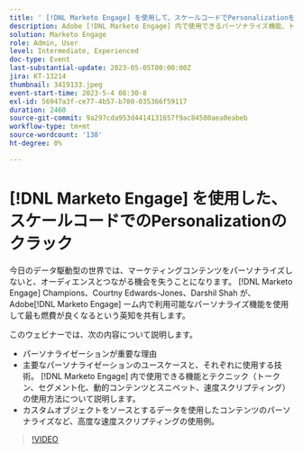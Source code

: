 ```yaml
---
title: ' [!DNL Marketo Engage] を使用して、スケールコードでPersonalizationをクラックする'
description: Adobe [!DNL Marketo Engage] 内で使用できるパーソナライズ機能、トークン、セグメント化、動的コンテンツおよびスニペット、Velocity スクリプティングについて説明します。  カスタムオブジェクトをソースとするデータを使用したコンテンツのパーソナライズなど、高度な速度スクリプティングの使用例。
solution: Marketo Engage
role: Admin, User
level: Intermediate, Experienced
doc-type: Event
last-substantial-update: 2023-05-05T00:00:00Z
jira: KT-13214
thumbnail: 3419133.jpeg
event-start-time: 2023-5-4 08:30-8
exl-id: 56947a3f-ce77-4b57-b780-035366f59117
duration: 2460
source-git-commit: 9a297cda953d4414131657f9ac84580aea0eabeb
workflow-type: tm+mt
source-wordcount: '138'
ht-degree: 0%

---
```


# [!DNL Marketo Engage] を使用した、スケールコードでのPersonalizationのクラック

今日のデータ駆動型の世界では、マーケティングコンテンツをパーソナライズしないと、オーディエンスとつながる機会を失うことになります。 [!DNL Marketo Engage] Champions、Courtny Edwards-Jones、Darshil Shah が、Adobe[!DNL Marketo Engage] ーム内で利用可能なパーソナライズ機能を使用して最も燃費が良くなるという英知を共有します。

このウェビナーでは、次の内容について説明します。

* パーソナライゼーションが重要な理由
* 主要なパーソナライゼーションのユースケースと、それぞれに使用する技術。 [!DNL Marketo Engage] 内で使用できる機能とテクニック（トークン、セグメント化、動的コンテンツとスニペット、速度スクリプティング）の使用方法について説明します。
* カスタムオブジェクトをソースとするデータを使用したコンテンツのパーソナライズなど、高度な速度スクリプティングの使用例。

>[!VIDEO](https://video.tv.adobe.com/v/3419133/?learn=on)
